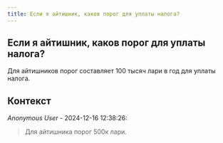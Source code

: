 ```yaml
---
title: Если я айтишник, каков порог для уплаты налога?
---
```


## Если я айтишник, каков порог для уплаты налога?

Для айтишников порог составляет 100 тысяч лари в год для уплаты налога.

## Контекст

_Anonymous User_ - 2024-12-16 12:38:26:

> Для айтишника порог 500к лари.
